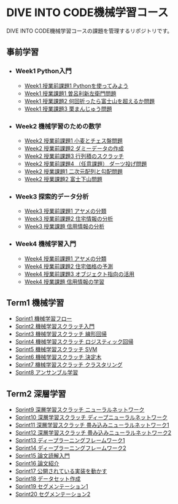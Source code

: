 # DIVE INTO CODE機械学習コース
DIVE INTO CODE機械学習コースの課題を管理するリポジトリです。

## 事前学習
- ### Week1 Python入門
  - [Week1 授業前課題1 Pythonを使ってみよう](https://github.com/takamotoki/diveintocode-ml/blob/master/Week1/week1_work1.ipynb)
  - [Week1 授業課題1 曽呂利新左衛門問題](https://github.com/takamotoki/diveintocode-ml/blob/master/Week1/Week1_%E6%8E%88%E6%A5%AD%E8%AA%B2%E9%A1%8C1_%E6%9B%BD%E5%91%82%E5%88%A9%E6%96%B0%E5%B7%A6%E8%A1%9B%E9%96%80%E5%95%8F%E9%A1%8C.ipynb)
  - [Week1 授業課題2 何回折ったら富士山を超えるか問題](https://github.com/takamotoki/diveintocode-ml/blob/master/Week1/week1_%E6%8E%88%E6%A5%AD%E8%AA%B2%E9%A1%8C2_%E4%BD%95%E5%9B%9E%E6%8A%98%E3%81%A3%E3%81%9F%E3%82%89%E5%AF%8C%E5%A3%AB%E5%B1%B1%E3%82%92%E8%B6%85%E3%81%88%E3%82%8B%E3%81%8B%E5%95%8F%E9%A1%8C.ipynb)
  - [Week1 授業課題3 栗まんじゅう問題](https://github.com/takamotoki/diveintocode-ml/blob/master/Week1/week1_%E6%8E%88%E6%A5%AD%E8%AA%B2%E9%A1%8C3_%E6%A0%97%E3%81%BE%E3%82%93%E3%81%98%E3%82%85%E3%81%86%E5%95%8F%E9%A1%8C.ipynb)
- ### Week2 機械学習のための数学
  - [Week2 授業前課題1 小麦とチェス盤問題](https://github.com/takamotoki/diveintocode-ml/blob/master/Week2/Week2_%E6%8E%88%E6%A5%AD%E5%89%8D%E8%AA%B2%E9%A1%8C1_%E5%B0%8F%E9%BA%A6%E3%81%A8%E3%83%81%E3%82%A7%E3%82%B9%E7%9B%A4%E5%95%8F%E9%A1%8C.ipynb)
  - [Week2 授業前課題2 ダミーデータの作成](https://github.com/takamotoki/diveintocode-ml/blob/master/Week2/Week2_%E6%8E%88%E6%A5%AD%E5%89%8D%E8%AA%B2%E9%A1%8C2_%E3%83%80%E3%83%9F%E3%83%BC%E3%83%87%E3%83%BC%E3%82%BF%E3%81%AE%E4%BD%9C%E6%88%90.ipynb)
  - [Week2 授業前課題3 行列積のスクラッチ](https://github.com/takamotoki/diveintocode-ml/blob/master/Week2/Week2_%E6%8E%88%E6%A5%AD%E5%89%8D%E8%AA%B2%E9%A1%8C3_%E8%A1%8C%E5%88%97%E7%A9%8D%E3%81%AE%E3%82%B9%E3%82%AF%E3%83%A9%E3%83%83%E3%83%81.ipynb)
  - [Week2 授業前課題4 （任意課題） ダーツ投げ問題](https://github.com/takamotoki/diveintocode-ml/blob/master/Week2/Week2_%E6%8E%88%E6%A5%AD%E5%89%8D%E8%AA%B2%E9%A1%8C4_%E4%BB%BB%E6%84%8F%E8%AA%B2%E9%A1%8C%E3%83%80%E3%83%BC%E3%83%84%E6%8A%95%E3%81%92%E5%95%8F%E9%A1%8C.ipynb)
  - [Week2 授業課題1 二次元配列と勾配問題](https://github.com/takamotoki/diveintocode-ml/blob/master/Week2/Week2_%E6%8E%88%E6%A5%AD%E8%AA%B2%E9%A1%8C1_%E4%BA%8C%E6%AC%A1%E5%85%83%E9%85%8D%E5%88%97%E3%81%A8%E5%8B%BE%E9%85%8D%E5%95%8F%E9%A1%8C.ipynb)
  - [Week2 授業課題2 富士下山問題](https://github.com/takamotoki/diveintocode-ml/blob/master/Week2/Week2_%E6%8E%88%E6%A5%AD%E8%AA%B2%E9%A1%8C2_%E5%AF%8C%E5%A3%AB%E4%B8%8B%E5%B1%B1%E5%95%8F%E9%A1%8C.ipynb)
- ### Week3 探索的データ分析
  - [Week3 授業前課題1 アヤメの分類](https://github.com/takamotoki/diveintocode-ml/blob/master/Week3/Week3_%E6%8E%88%E6%A5%AD%E5%89%8D%E8%AA%B2%E9%A1%8C1_%E3%82%A2%E3%83%A4%E3%83%A1%E3%81%AE%E5%88%86%E6%9E%90.ipynb)
  - [Week3 授業前課題2 住宅情報の分析](https://github.com/takamotoki/diveintocode-ml/blob/master/Week3/Week3_%E6%8E%88%E6%A5%AD%E5%89%8D%E8%AA%B2%E9%A1%8C2_%E4%BD%8F%E5%AE%85%E6%83%85%E5%A0%B1%E3%81%AE%E5%88%86%E6%9E%90.ipynb)
  - [Week3 授業課題 信用情報の分析](https://github.com/takamotoki/diveintocode-ml/blob/master/Week3/Week3_In-classAssignment_HomeCreditDefaultRisk.ipynb)
- ### Week4 機械学習入門
  - [Week4 授業前課題1 アヤメの分類](https://github.com/takamotoki/diveintocode-ml/blob/master/Week4/Week4_Pre-classAssignment1_IrisClassification.ipynb)
  - [Week4 授業前課題2 住宅価格の予測](https://github.com/takamotoki/diveintocode-ml/blob/master/Week4/Week4_Pre-classAssignment2_HousePrices.ipynb)
  - [Week4 授業前課題3 オブジェクト指向の活用](https://github.com/takamotoki/diveintocode-ml/blob/master/Week4/Week4_Pre-classAssignment3_Object-orientation.ipynb)
  - [Week4 授業課題 信用情報の学習](https://github.com/takamotoki/diveintocode-ml/blob/master/Week4/Week4_In-classAssignment_HomeCreditDefaultRisk.ipynb)

## Term1 機械学習

- [Sprint1 機械学習フロー](https://github.com/takamotoki/diveintocode-ml/blob/master/Sprint/Term1/Sprint_MLFlow_.ipynb)
- [Sprint2 機械学習スクラッチ入門](https://github.com/takamotoki/diveintocode-ml/blob/master/Sprint/Term1/Sprint2_IntroToMLScratch.ipynb)
- [Sprint3 機械学習スクラッチ 線形回帰](https://github.com/takamotoki/diveintocode-ml/blob/master/Sprint/Term1/Sprint3_MLScratch_LinearRegression.ipynb)
- [Sprint4 機械学習スクラッチ ロジスティック回帰](https://github.com/takamotoki/diveintocode-ml/blob/master/Sprint/Term1/Sprint4_MLScratch_LogisticRegression.ipynb)
- [Sprint5 機械学習スクラッチ SVM](https://github.com/takamotoki/diveintocode-ml/blob/master/Sprint/Term1/Sprint5_MLScratch_SVM.ipynb)
- [Sprint6 機械学習スクラッチ 決定木](https://github.com/takamotoki/diveintocode-ml/blob/master/Sprint/Term1/Sprint6_MLScratch_DecisionTree.ipynb)
- [Sprint7 機械学習スクラッチ クラスタリング](https://github.com/takamotoki/diveintocode-ml/blob/master/Sprint/Term1/Sprint7_MLScratch_K-Means.ipynb)
- [Sprint8 アンサンブル学習](https://github.com/takamotoki/diveintocode-ml/blob/master/Sprint/Term1/Sprint8_MLScratch_Ensemble.ipynb)

## Term2 深層学習
- [Sprint9 深層学習スクラッチ ニューラルネットワーク]()
- [Sprint10 深層学習スクラッチ ディープニューラルネットワーク]()
- [Sprint11 深層学習スクラッチ 畳み込みニューラルネットワーク1]()
- [Sprint12 深層学習スクラッチ 畳み込みニューラルネットワーク2]()
- [Sprint13 ディープラーニングフレームワーク1]()
- [Sprint14 ディープラーニングフレームワーク2]()
- [Sprint15 論文読解入門]()
- [Sprint16 論文紹介]()
- [Sprint17 公開されている実装を動かす]()
- [Sprint18 データセット作成]()
- [Sprint19 セグメンテーション1]()
- [Sprint20 セグメンテーション2]()
